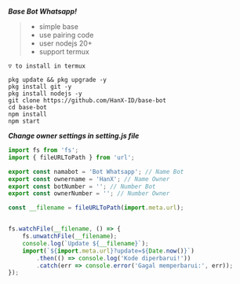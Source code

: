 ***Base Bot Whatsapp!***

>- simple base
>- use pairing code
>- user nodejs 20+
>- support termux

`▽ to install in termux`
```
pkg update && pkg upgrade -y    
pkg install git -y   
pkg install nodejs -y  
git clone https://github.com/HanX-ID/base-bot
cd base-bot   
npm install    
npm start   
```
***Change owner settings in setting.js file***
```javascript
import fs from 'fs';
import { fileURLToPath } from 'url';

export const namabot = 'Bot Whatsapp'; // Name Bot
export const ownername = 'HanX'; // Name Owner
export const botNumber = ''; // Number Bot
export const ownerNumber = ''; // Number Owner

const __filename = fileURLToPath(import.meta.url);


fs.watchFile(__filename, () => {
    fs.unwatchFile(__filename);
    console.log(`Update ${__filename}`);
    import(`${import.meta.url}?update=${Date.now()}`)
        .then(() => console.log('Kode diperbarui!'))
        .catch(err => console.error('Gagal memperbarui:', err));
});
```
